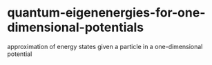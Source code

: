 # quantum-eigenenergies-for-one-dimensional-potentials
 approximation of energy states given a particle in a one-dimensional potential
